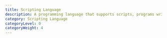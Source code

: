 ```yaml
---
title: Scripting Language
description: A programming language that supports scripts, programs written for a special run-time environment that can interpret (rather than compile) and automate the execution of tasks that could alternatively be executed one-by-one by a human operator.
category: Scripting Language
categoryLevel: 0
categoryWeight: 4
---
```

